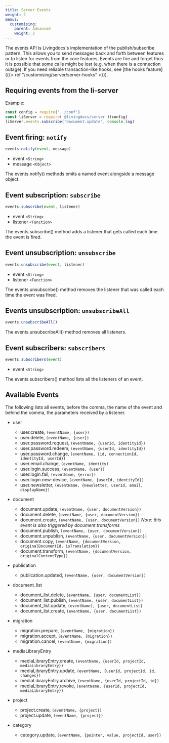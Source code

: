 ```yaml
---
title: Server Events
weight: 2
menus:
  customising:
    parent: Advanced
    weight: 2
---
```


The events API is Livingdocs's implementation of the publish/subscribe pattern. This allows you to send messages back and forth between features or to listen for events from the core features. Events are fire and forget thus it is possible that some calls might be lost (e.g. when there is a connection outage). If you need reliable transaction-like hooks, see [the hooks feature]({{< ref "/customising/server/server-hooks" >}}).


## Requiring events from the li-server

Example:
```js
const config = require('../conf')
const liServer = require('@livingdocs/server')(config)
liServer.events.subscribe('document.update', console.log)
```

## Event firing: `notify`

```js
events.notify(event, message)
```

- event `<String>`
- message `<Object>`

The events.notify() methods emits a named event alongside a message object.

## Event subscription: `subscribe`

```js
events.subscribe(event, listener)
```

- event `<String>`
- listener `<Function>`

The events.subscribe() method adds a listener that gets called each time the event is fired.

## Event unsubscription: `unsubscribe`

```js
events.unsubscribe(event, listener)
```

- event `<String>`
- listener `<Function>`

The events.unsubscribe() method removes the listener that was called each time the event was fired.

## Events unsubscription: `unsubscribeAll`

```js
events.unsubscribeAll()
```

The events.unsubscribeAll() method removes all listeners.

## Event subscribers: `subscribers`

```js
events.subscribers(event)
```

- event `<String>`

The events.subscribers() method lists all the listeners of an event.

## Available Events

The following lists all events, before the comma, the name of the event and behind the comma, the parameters received by a listener.

- user
  - user.create, `(eventName, {user})`
  - user.delete, `(eventName, {user})`
  - user.password.request, `(eventName, {userId, identityId})`
  - user.password.redeem, `(eventName, {userId, identityId})`
  - user.password.change, `(eventName, {id, connectionId, identityId, userId})`
  - user.email.change, `(eventName, identity)`
  - user.login.success, `(eventName, {user})`
  - user.login.fail, `(eventName, {error})`
  - user.login.new-device, `(eventName, {userId, identityId})`
  - user.newsletter, `(eventName, {newsletter, userId, email, displayName})`

- document
  - document.update, `(eventName, {user, documentVersion})`
  - document.delete, `(eventName, {user, documentVersion})`
  - document.create, `(eventName, {user, documentVersion})` <em>Note: this event is also triggered by document transforms</em>
  - document.publish, `(eventName, {user, documentVersion})`
  - document.unpublish, `(eventName, {user, documentVersion})`
  - document.copy, `(eventName, {documentVersion, originalDocumentId, isTranslation})`
  - document.transform, `(eventName, {documentVersion, originalContentType})`

- publication
  - publication.updated, `(eventName, {user, documentVersion})`

- document_list
  - document_list.delete, `(eventName, {user, documentList})`
  - document_list.publish, `(eventName, {user, documentList})`
  - document_list.update, `(eventName), {user, documentList}`
  - document_list.create, `(eventName, {user, documentList})`

- migration
  - migration.prepare, `(eventName, {migration})`
  - migration.accept, `(eventName, {migration})`
  - migration.cancel, `(eventName, {migration})`


- mediaLibraryEntry
  - mediaLibraryEntry.create, `(eventName, {userId, projectId, mediaLibraryEntry})`
  - mediaLibraryEntry.update, `(eventName, {userId, projectId, id, changes})`
  - mediaLibraryEntry.archive, `(eventName, {userId, projectId, id})`
  - mediaLibraryEntry.revoke, `(eventName, {userId, projectId, mediaLibraryEntry})`

- project
  - project.create, `(eventName, {project})`
  - project.update, `(eventName, {project})`

- category
  - category.update, `(eventName, {pointer, value, projectId, user})`
